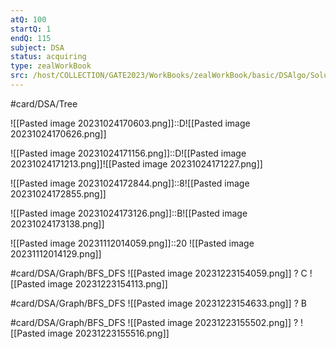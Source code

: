 ```yaml
---
atQ: 100
startQ: 1
endQ: 115
subject: DSA
status: acquiring
type: zealWorkBook
src: /host/COLLECTION/GATE2023/WorkBooks/zealWorkBook/basic/DSAlgo/Solutions Topic wise/Data Structure II (Tree & Graphs) Basic Solution.pdf
---
```

#card/DSA/Tree

![[Pasted image 20231024170603.png]]::D![[Pasted image 20231024170626.png]] <!--SR:!2024-01-03,44,290-->

![[Pasted image 20231024171156.png]]::D![[Pasted image 20231024171213.png]]![[Pasted image 20231024171227.png]] <!--SR:!2024-01-19,60,310-->


![[Pasted image 20231024172844.png]]::8![[Pasted image 20231024172855.png]] <!--SR:!2023-12-06,16,270-->

![[Pasted image 20231024173126.png]]::B![[Pasted image 20231024173138.png]] <!--SR:!2023-12-14,33,290-->

![[Pasted image 20231112014059.png]]::20 ![[Pasted image 20231112014129.png]] <!--SR:!2023-12-02,8,222-->

#card/DSA/Graph/BFS_DFS
![[Pasted image 20231223154059.png]]
?
C
![[Pasted image 20231223154113.png]]

#card/DSA/Graph/BFS_DFS 
![[Pasted image 20231223154633.png]]
?
B

#card/DSA/Graph/BFS_DFS 
![[Pasted image 20231223155502.png]]
?
![[Pasted image 20231223155516.png]]

